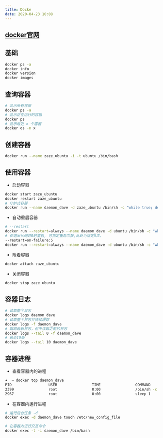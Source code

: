 ```yaml
---
title: Docke
date: 2020-04-23 10:08
---
```


## [docker官网](https://hub.docker.com/)

## 基础 
```bash
docker ps -a
docker info 
docker version
docker images
```

## 查询容器
```bash
# 显示所有容器
docker ps -a
# 显示正在运行的容器
docker ps
# 显示最近 x 个容器
docker os -n x
```

## 创建容器
```bash
docker run --name zaze_ubuntu -i -t ubuntu /bin/bash
```

## 使用容器
- 启动容器

```bash
docker start zaze_ubuntu
docker restart zaze_ubuntu
# 守护式容器
docker run --name daemon_dave -d zaze_ubuntu /bin/sh -c "while true; do echo hello world; sleep 1;  done"
```
- 自动重启容器
```bash
# --restart
docker run --restart=always --name daemon_dave -d ubuntu /bin/sh -c "while true; do echo hello world; sleep 1; done"
# 仅退出代码非0时重启, 可指定重启次数,此处为指定5次。
--restart=on-failure:5
docker run --restart=always --name daemon_dave -d ubuntu /bin/sh -c "while true; do echo hello world; sleep 1; done"
```

- 附着容器
```bash
docker attach zaze_ubuntu
```

- 关闭容器
```bash
docker stop zaze_ubuntu
```

## 容器日志
```bash
# 读取整个日志
docker logs daemon_dave
# 读取整个日志并持续跟踪
docker logs -f daemon_dave
# 跟踪最新日志，但不读取之前的日志
docker logs --tail 0 -f daemon_dave
# 最近10条
docker logs --tail 10 daemon_dave
```

## 容器进程
- 查看容器内的进程
```bash
➜  ~ docker top daemon_dave
PID                 USER                TIME                COMMAND
2399                root                0:00                /bin/sh -c while true; do echo hello world; sleep 1; done
2967                root                0:00                sleep 1
```

- 在容器内运行进程
```bash
# 运行后台任务 -d
docker exec -d daemon_dave touch /etc/new_config_file

# 在容器内进行交互命令
docker exec -t -i daemon_dave /bin/bash
```




